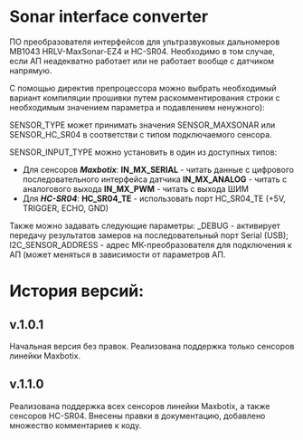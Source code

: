 # Sonar interface converter

ПО преобразователя интерфейсов для ультразвуковых дальномеров MB1043 HRLV-MaxSonar-EZ4 и HC-SR04.
Необходимо в том случае, если АП неадекватно работает или не работает вообще с датчиком напрямую.
 
С помощью директив препроцессора можно выбрать необходимый вариант компиляции прошивки
путем раскомментирования строки с необходимым значением параметра и подавлением ненужного):

SENSOR_TYPE может принимать значения SENSOR_MAXSONAR или SENSOR_HC_SR04 в соответстви с типом подключаемого сенсора.

SENSOR_INPUT_TYPE можно установить в один из доступных типов:
  * Для сенсоров **_Maxbotix_**:
   **IN_MX_SERIAL** - читать данные с цифрового последовательного интерфейса датчика
   **IN_MX_ANALOG** - читать с аналогового выхода
   **IN_MX_PWM** - читать с выхода ШИМ
  * Для **_HC-SR04_**:
   **HC_SR04_TE** - использовать порт HC_SR04_TE (+5V, TRIGGER, ECHO, GND)

Также можно задавать следующие параметры:
_DEBUG - активирует передачу результатов замеров на последовательный порт Serial (USB);
I2C_SENSOR_ADDRESS - адрес МК-преобразователя для подключения к АП (может меняться в зависимости от параметров АП.

# История версий:

## v.1.0.1
Начальная версия без правок. Реализована поддержка только сенсоров линейки Maxbotix.

## v.1.1.0
Реализована поддержка всех сенсоров линейки Maxbotix, а также сенсоров HC-SR04.
Внесены правки в документацию, добавлено множество комментариев к коду.